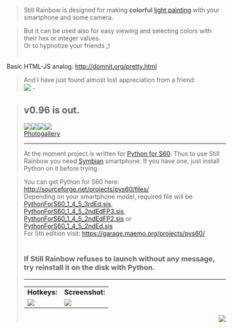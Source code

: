 > Still Rainbow is designed for making **colorful** [light painting](http://en.wikipedia.org/wiki/Light_painting) with your smartphone and some camera.<br>
<blockquote>But it can be used also for easy viewing and selecting colors with their hex or integer values.<br>
Or to hypnotize your friends ;)<br><br></blockquote>

Basic HTML-JS analog: <a href='http://domnit.org/pretty.html'>http://domnit.org/pretty.html</a>

<blockquote>And I have just found almost lost appreciation from a friend:<br>
<a href='http://picasaweb.google.com/mary.kravets/Dark'><img src='http://lh6.ggpht.com/_lbV9v5umnKo/TCX6aZgjw8I/AAAAAAAAG0M/0gMvCKQ0xq0/s576/DSC_0145%20copy.jpg' /></a> <sup>_</sup></blockquote>

<blockquote><h2>v0.96 is out.</h2>
<a href='http://pics.livejournal.com/interruptor/gallery/0004e7e6'><img src='http://pics.livejournal.com/interruptor/pic/0005rkpd/t6450z.jpg' /></a><a href='http://pics.livejournal.com/interruptor/gallery/0004e7e6'><img src='http://pics.livejournal.com/interruptor/pic/0005se42/t6450z.jpg' /></a><a href='http://pics.livejournal.com/interruptor/gallery/0004e7e6'><img src='http://pics.livejournal.com/interruptor/pic/0005tsq9/t6450z.jpg' /></a><a href='http://pics.livejournal.com/interruptor/gallery/0004e7e6'><img src='http://pics.livejournal.com/interruptor/pic/0005zpeg/t6450z.jpg' /></a><br>
<a href='http://pics.livejournal.com/interruptor/gallery/0004e7e6'>Photogallery </a>
<hr />
At the moment project is written for <a href='http://opensource.nokia.com/projects/pythonfors60/'>Python for S60</a>. Thus to use Still Rainbow you need <a href='http://en.wikipedia.org/wiki/Symbian_OS'>Symbian</a> smartphone. If you have one, just install Python on it before trying.</blockquote>

<blockquote>You can get Python for S60 here: <br>
<a href='http://sourceforge.net/projects/pys60/files/'>http://sourceforge.net/projects/pys60/files/</a><br>
Depending on your smartphone model, required file will be <br>
<a href='http://sourceforge.net/projects/pys60/files/pys60/1.4.5/PythonForS60_1_4_5_3rdEd.sis/download'>PythonForS60_1_4_5_3rdEd.sis</a>,<br>
<a href='http://sourceforge.net/projects/pys60/files/pys60/1.4.5/PythonForS60_1_4_5_2ndEdFP3.SIS/download'>PythonForS60_1_4_5_2ndEdFP3.sis</a>,<br>
<a href='http://sourceforge.net/projects/pys60/files/pys60/1.4.5/PythonForS60_1_4_5_2ndEdFP2.SIS/download'>PythonForS60_1_4_5_2ndEdFP2.sis</a> or <br>
<a href='http://sourceforge.net/projects/pys60/files/pys60/1.4.5/PythonForS60_1_4_5_2ndEd.SIS/download'>PythonForS60_1_4_5_2ndEd.sis</a><br>
For 5th edition visit: <a href='https://garage.maemo.org/projects/pys60/'>https://garage.maemo.org/projects/pys60/</a><br><br>
<h3><b>If Still Rainbow refuses to launch without any message, try reinstall it on the disk with Python.</b></h3>
<hr />
<table><tr><td><b>Hotkeys:</b></td><td><b>Screenshot:</b></td></tr><tr><td><img src='http://still-rainbow.googlecode.com/svn/still_rainbow/hotkeys.png' /></td><td><img src='http://pics.livejournal.com/interruptor/pic/0006k16d.png' /></td></tr></table>
<div><p align='right'><a href='http://www.gnu.org/licences/gpl-3.0.html'><img src='http://www.gnu.org/graphics/gplv3-127x51.png' /></a></p></div>